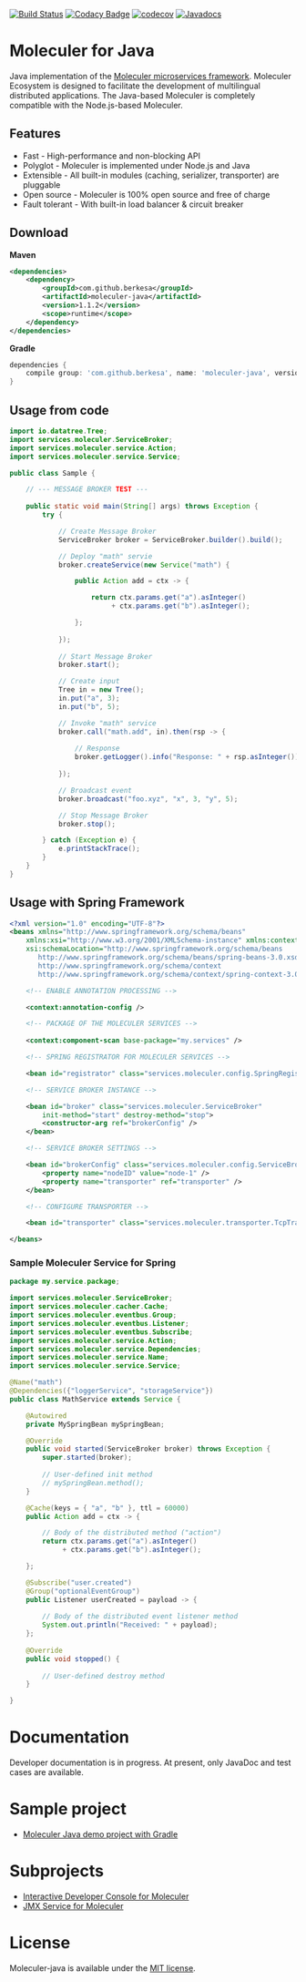[![Build Status](https://travis-ci.org/moleculer-java/moleculer-java.svg?branch=master)](https://travis-ci.org/moleculer-java/moleculer-java)
[![Codacy Badge](https://api.codacy.com/project/badge/Grade/b26c4ff30c6b4cb4a5536b5c1de0c317)](https://www.codacy.com/app/berkesa/moleculer-java?utm_source=github.com&amp;utm_medium=referral&amp;utm_content=moleculer-java/moleculer-java&amp;utm_campaign=Badge_Grade)
[![codecov](https://codecov.io/gh/moleculer-java/moleculer-java/branch/master/graph/badge.svg)](https://codecov.io/gh/moleculer-java/moleculer-java)
[![Javadocs](https://www.javadoc.io/badge/com.github.berkesa/moleculer-java.svg)](https://www.javadoc.io/doc/com.github.berkesa/moleculer-java)

# Moleculer for Java

Java implementation of the [Moleculer microservices framework](http://moleculer.services/). Moleculer Ecosystem is designed to facilitate the development of multilingual distributed applications. The Java-based Moleculer is completely compatible with the Node.js-based Moleculer.

## Features

* Fast - High-performance and non-blocking API
* Polyglot - Moleculer is implemented under Node.js and Java
* Extensible - All built-in modules (caching, serializer, transporter) are pluggable
* Open source - Moleculer is 100% open source and free of charge
* Fault tolerant - With built-in load balancer &amp; circuit breaker

## Download

**Maven**

```xml
<dependencies>
	<dependency>
		<groupId>com.github.berkesa</groupId>
		<artifactId>moleculer-java</artifactId>
		<version>1.1.2</version>
		<scope>runtime</scope>
	</dependency>
</dependencies>
```

**Gradle**

```gradle
dependencies {
	compile group: 'com.github.berkesa', name: 'moleculer-java', version: '1.1.2' 
}
```

## Usage from code

```java
import io.datatree.Tree;
import services.moleculer.ServiceBroker;
import services.moleculer.service.Action;
import services.moleculer.service.Service;

public class Sample {

	// --- MESSAGE BROKER TEST ---
	
	public static void main(String[] args) throws Exception {
		try {

			// Create Message Broker
			ServiceBroker broker = ServiceBroker.builder().build();

			// Deploy "math" servie
			broker.createService(new Service("math") {

				public Action add = ctx -> {

					return ctx.params.get("a").asInteger()
						 + ctx.params.get("b").asInteger();

				};
			
			});
						
			// Start Message Broker
			broker.start();

			// Create input
			Tree in = new Tree();
			in.put("a", 3);
			in.put("b", 5);

			// Invoke "math" service
			broker.call("math.add", in).then(rsp -> {
				
				// Response
				broker.getLogger().info("Response: " + rsp.asInteger());
				
			});

			// Broadcast event
			broker.broadcast("foo.xyz", "x", 3, "y", 5);

			// Stop Message Broker
			broker.stop();

		} catch (Exception e) {
			e.printStackTrace();
		}
	}
}
```

## Usage with Spring Framework

```xml
<?xml version="1.0" encoding="UTF-8"?>
<beans xmlns="http://www.springframework.org/schema/beans"
	xmlns:xsi="http://www.w3.org/2001/XMLSchema-instance" xmlns:context="http://www.springframework.org/schema/context"
	xsi:schemaLocation="http://www.springframework.org/schema/beans
	   http://www.springframework.org/schema/beans/spring-beans-3.0.xsd
	   http://www.springframework.org/schema/context
	   http://www.springframework.org/schema/context/spring-context-3.0.xsd">

	<!-- ENABLE ANNOTATION PROCESSING -->

	<context:annotation-config />

	<!-- PACKAGE OF THE MOLECULER SERVICES -->
	
	<context:component-scan base-package="my.services" />

	<!-- SPRING REGISTRATOR FOR MOLECULER SERVICES -->

	<bean id="registrator" class="services.moleculer.config.SpringRegistrator" depends-on="broker" />

	<!-- SERVICE BROKER INSTANCE -->

	<bean id="broker" class="services.moleculer.ServiceBroker"
		init-method="start" destroy-method="stop">
		<constructor-arg ref="brokerConfig" />
	</bean>

	<!-- SERVICE BROKER SETTINGS -->

	<bean id="brokerConfig" class="services.moleculer.config.ServiceBrokerConfig">
		<property name="nodeID" value="node-1" />
		<property name="transporter" ref="transporter" />
	</bean>

	<!-- CONFIGURE TRANSPORTER -->

	<bean id="transporter" class="services.moleculer.transporter.TcpTransporter" />

</beans>
```

### Sample Moleculer Service for Spring

```java
package my.service.package;

import services.moleculer.ServiceBroker;
import services.moleculer.cacher.Cache;
import services.moleculer.eventbus.Group;
import services.moleculer.eventbus.Listener;
import services.moleculer.eventbus.Subscribe;
import services.moleculer.service.Action;
import services.moleculer.service.Dependencies;
import services.moleculer.service.Name;
import services.moleculer.service.Service;

@Name("math")
@Dependencies({"loggerService", "storageService"})
public class MathService extends Service {

	@Autowired
	private MySpringBean mySpringBean;

	@Override
	public void started(ServiceBroker broker) throws Exception {
		super.started(broker);
		
		// User-defined init method
		// mySpringBean.method();
	}

	@Cache(keys = { "a", "b" }, ttl = 60000)
	public Action add = ctx -> {

		// Body of the distributed method ("action")
		return ctx.params.get("a").asInteger()
			 + ctx.params.get("b").asInteger();

	};

	@Subscribe("user.created")
	@Group("optionalEventGroup")
	public Listener userCreated = payload -> {
		
		// Body of the distributed event listener method
		System.out.println("Received: " + payload);
	};
	
	@Override
	public void stopped() {
		
		// User-defined destroy method
	}

}
```

# Documentation
Developer documentation is in progress. At present, only JavaDoc and test cases are available.

# Sample project

* [Moleculer Java demo project with Gradle](https://moleculer-java.github.io/moleculer-java-gradle-demo/)

# Subprojects

* [Interactive Developer Console for Moleculer](https://moleculer-java.github.io/moleculer-java-repl/)
* [JMX Service for Moleculer](https://moleculer-java.github.io/moleculer-java-jmx/)

# License
Moleculer-java is available under the [MIT license](https://tldrlegal.com/license/mit-license).
